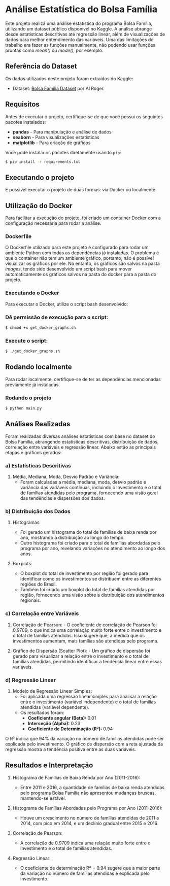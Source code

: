 # Análise Estatística do Bolsa Família

Este projeto realiza uma análise estatística do programa Bolsa Família, utilizando um dataset público disponível no Kaggle. A análise abrange desde estatísticas descritivas até regressão linear, além de visualizações de dados para melhor entendimento das variáveis. Uma das limitações do trabalho era fazer as funções manualmente, não podendo usar funções prontas como *mean()* ou *mode()*, por exemplo.

## Referência do Dataset

Os dados utilizados neste projeto foram extraídos do Kaggle:

- Dataset: [Bolsa Família Dataset](https://www.kaggle.com/datasets/alroger/bolsa-familia/data) por Al Roger.

## Requisitos

Antes de executar o projeto, certifique-se de que você possui os seguintes pacotes instalados:

- **pandas** - Para manipulação e análise de dados
- **seaborn** - Para visualizações estatísticas
- **matplotlib** - Para criação de gráficos

Você pode instalar os pacotes diretamente usando `pip`:

```bash
$ pip install -r requirements.txt
```
## Executando o projeto

É possível executar o projeto de duas formas: via Docker ou localmente.

## Utilização do Docker

Para facilitar a execução do projeto, foi criado um container Docker com a configuração necessária para rodar a análise.

### Dockerfile

O Dockerfile utilizado para este projeto é configurado para rodar um ambiente Python com todas as dependências já instaladas. O problema é que o container não tem um ambiente gráfico, portanto, não é possível visualizar os gráficos por ele. No entanto, os gráficos são salvos na pasta _images_, tendo sido desenvolvido um script bash para mover automaticamente os gráficos salvos na pasta do docker para a pasta do projeto.

### Executando o Docker

Para executar o Docker, utilize o script bash desenvolvido:

### Dê permissão de execução para o script:

```bash
$ chmod +x get_docker_graphs.sh
```

### Execute o script:

```bash
$ ./get_docker_graphs.sh
```

## Rodando localmente

Para rodar localmente, certifique-se de ter as dependências mencionadas previamente já instaladas.

### Rodando o projeto

```bash
$ python main.py
```

## Análises Realizadas

Foram realizadas diversas análises estatísticas com base no dataset do Bolsa Família, abrangendo estatísticas descritivas, distribuição de dados, correlação entre variáveis e regressão linear. Abaixo estão as principais etapas e gráficos gerados:

### a) Estatísticas Descritivas

1. Média, Mediana, Moda, Desvio Padrão e Variância:
   - Foram calculadas a média, mediana, moda, desvio padrão e variância das variáveis contínuas, incluindo o investimento e o total de famílias atendidas pelo programa, fornecendo uma visão geral das tendências e dispersões dos dados.

### b) Distribuição dos Dados

  1. Histogramas:
     - Foi gerado um histograma do total de famílias de baixa renda por ano, mostrando a distribuição ao longo do tempo.
     - Outro histograma foi criado para o total de famílias abordadas pelo programa por ano, revelando variações no atendimento ao longo dos anos.

  2. Boxplots:
     - O boxplot do total de investimento por região foi gerado para identificar como os investimentos se distribuem entre as diferentes regiões do Brasil.
     - Também foi criado um boxplot do total de famílias atendidas por região, fornecendo uma visão sobre a distribuição dos atendimentos regionais.

### c) Correlação entre Variáveis

   1. Correlação de Pearson:
     - O coeficiente de correlação de Pearson foi 0.9709, o que indica uma correlação muito forte entre o investimento e o total de famílias atendidas. Isso sugere que, à medida que os investimentos aumentam, mais famílias são atendidas pelo programa.

   2. Gráfico de Dispersão (Scatter Plot):
     - Um gráfico de dispersão foi gerado para visualizar a relação entre o investimento e o total de famílias atendidas, permitindo identificar a tendência linear entre essas variáveis.

### d) Regressão Linear

   1. Modelo de Regressão Linear Simples:
      - Foi aplicada uma regressão linear simples para analisar a relação entre o investimento (variável independente) e o total de famílias atendidas (variável dependente).
      - Os resultados foram:
        - **Coeficiente angular (Beta):** 0.01
        - **Interseção (Alpha):** 0.23
        - **Coeficiente de Determinação (R²):** 0.94

  O R² indica que 94% da variação no número de famílias atendidas pode ser explicada pelo investimento. O gráfico de dispersão com a reta ajustada da regressão mostra a tendência positiva entre as duas variáveis.

## Resultados e Interpretação

  1. Histograma de Famílias de Baixa Renda por Ano (2011-2016):
     - Entre 2011 e 2016, a quantidade de famílias de baixa renda atendidas pelo programa Bolsa Família não apresentou mudanças bruscas, mantendo-se estável.

  2. Histograma de Famílias Abordadas pelo Programa por Ano (2011-2016):
     - Houve um crescimento no número de famílias atendidas de 2011 a 2014, com pico em 2014, e um declínio gradual entre 2015 e 2016.

  3. Correlação de Pearson:
     - A correlação de 0.9709 indica uma relação muito forte entre o investimento e o total de famílias atendidas.

  4. Regressão Linear:
     - O coeficiente de determinação R² = 0.94 sugere que a maior parte da variação no número de famílias atendidas é explicada pelo investimento.
